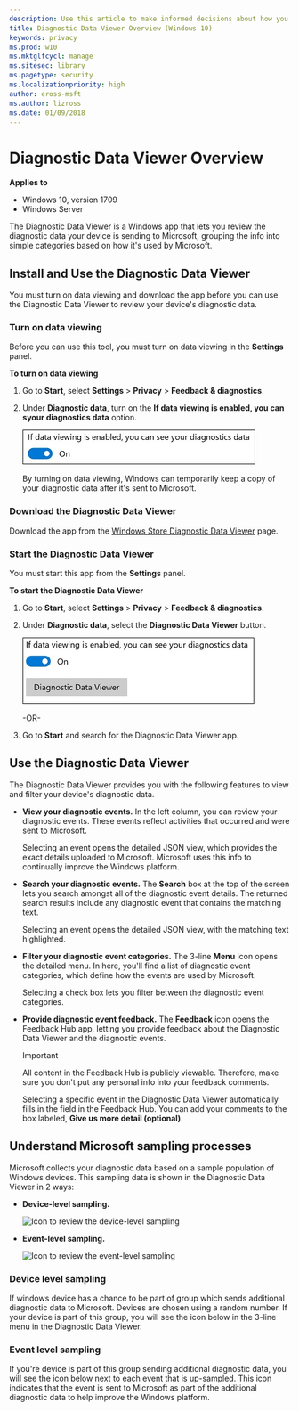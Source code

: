 ```yaml
---
description: Use this article to make informed decisions about how you can configure telemetry in your organization.
title: Diagnostic Data Viewer Overview (Windows 10)
keywords: privacy
ms.prod: w10
ms.mktglfcycl: manage
ms.sitesec: library
ms.pagetype: security
ms.localizationpriority: high
author: eross-msft
ms.author: lizross
ms.date: 01/09/2018
---
```


# Diagnostic Data Viewer Overview

**Applies to**

-   Windows 10, version 1709
-   Windows Server <!--does this apply to server? What build?-->

The Diagnostic Data Viewer is a Windows app that lets you review the diagnostic data your device is sending to Microsoft, grouping the info into simple categories based on how it's used by Microsoft.

## Install and Use the Diagnostic Data Viewer
You must turn on data viewing and download the app before you can use the Diagnostic Data Viewer to review your device's diagnostic data.

### Turn on data viewing
Before you can use this tool, you must turn on data viewing in the **Settings** panel.

**To turn on data viewing**
1. Go to **Start**, select **Settings** > **Privacy** > **Feedback & diagnostics**.

2. Under **Diagnostic data**, turn on the **If data viewing is enabled, you can syour diagnostics data** option.

    ![Location to turn on data viewing](images/ddv-data-viewing.png)

    By turning on data viewing, Windows can temporarily keep a copy of your diagnostic data after it's sent to Microsoft.  <!--We need to clarify what we mean by temporarily. Is this only until they turn data viewing off? Does the file get deleted at that point? People aren't going to like how vague this is.-->

### Download the Diagnostic Data Viewer
Download the app from the [Windows Store Diagnostic Data Viewer](https://www.microsoft.com/en-us/store/p/diagnostic-data-viewer/9n8wtrrsq8f7?rtc=1) page.

### Start the Diagnostic Data Viewer
You must start this app from the **Settings** panel.

**To start the Diagnostic Data Viewer**
1. Go to **Start**, select **Settings** > **Privacy** > **Feedback & diagnostics**.

2. Under **Diagnostic data**, select the **Diagnostic Data Viewer** button.

    ![Turn on the Diagnostic Data Viewer](images/ddv-settings-launch.png)

    -OR-
3. Go to **Start** and search for the Diagnostic Data Viewer app.

## Use the Diagnostic Data Viewer
The Diagnostic Data Viewer provides you with the following features to view and filter your device's diagnostic data.

- **View your diagnostic events.** In the left column, you can review your diagnostic events. These events reflect activities that occurred and were sent to Microsoft. 

    Selecting an event opens the detailed JSON view, which provides the exact details uploaded to Microsoft. Microsoft uses this info to continually improve the Windows platform.

- **Search your diagnostic events.** The **Search** box at the top of the screen lets you search amongst all of the diagnostic event details. The returned search results include any diagnostic event that contains the matching text. 

    Selecting an event opens the detailed JSON view, with the matching text highlighted.

- **Filter your diagnostic event categories.** The 3-line **Menu** icon opens the detailed menu. In here, you'll find a list of diagnostic event categories, which define how the events are used by Microsoft.

    Selecting a check box lets you filter between the diagnostic event categories.

- **Provide diagnostic event feedback.** The **Feedback** icon opens the Feedback Hub app, letting you provide feedback about the Diagnostic Data Viewer and the diagnostic events.

    >[!Important]
    >All content in the Feedback Hub is publicly viewable. Therefore, make sure you don't put any personal info into your feedback comments.

    Selecting a specific event in the Diagnostic Data Viewer automatically fills in the field in the Feedback Hub. You can add your comments to the box labeled, **Give us more detail (optional)**.
	
## Understand Microsoft sampling processes
Microsoft collects your diagnostic data based on a sample population of Windows devices. This sampling data is shown in the Diagnostic Data Viewer in 2 ways:

- **Device-level sampling.**

    ![Icon to review the device-level sampling](ddv-device-sample.png)

- **Event-level sampling.**

    ![Icon to review the event-level sampling](ddv-event-sample.png)




### Device level sampling
If windows device has a chance to be part of group which sends additional diagnostic data to Microsoft. Devices are chosen using a random number. If your device is part of this group, you will see the icon 
below in the 3-line menu in the Diagnostic Data Viewer. 




### Event level sampling
If you're device is part of this group sending additional diagnostic data, you will see the icon below next to each event that is up-sampled. This icon indicates that the event is sent to Microsoft
as part of the additional diagnostic data to help improve the Windows platform.

